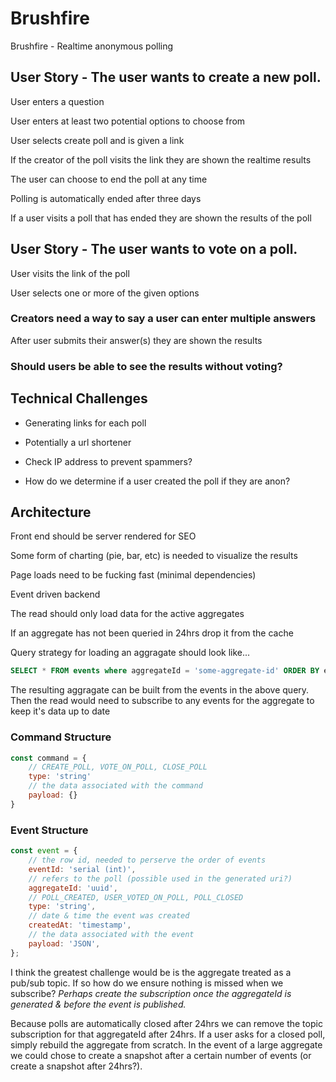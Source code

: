 # Brushfire

Brushfire - Realtime anonymous polling

## User Story - The user wants to create a new poll.

User enters a question

User enters at least two potential options to choose from

User selects create poll and is given a link

If the creator of the poll visits the link they are shown the realtime results

The user can choose to end the poll at any time

Polling is automatically ended after three days

If a user visits a poll that has ended they are shown the results of the poll

## User Story - The user wants to vote on a poll.

User visits the link of the poll

User selects one or more of the given options

### Creators need a way to say a user can enter multiple answers

After user submits their answer(s) they are shown the results

### Should users be able to see the results without voting?

## Technical Challenges

* Generating links for each poll

* Potentially a url shortener

* Check IP address to prevent spammers?

* How do we determine if a user created the poll if they are anon?

## Architecture

Front end should be server rendered for SEO

Some form of charting (pie, bar, etc) is needed to visualize the results

Page loads need to be fucking fast (minimal dependencies)

Event driven backend

The read should only load data for the active aggregates

If an aggregate has not been queried in 24hrs drop it from the cache

Query strategy for loading an aggragate should look like...

```sql
SELECT * FROM events where aggregateId = 'some-aggregate-id' ORDER BY eventId
```

The resulting aggragate can be built from the events in the above query. Then the read would need to subscribe to any events for the aggregate to keep it's data up to date

### Command Structure

```javascript
const command = {
	// CREATE_POLL, VOTE_ON_POLL, CLOSE_POLL
	type: 'string'
	// the data associated with the command
	payload: {}
}
```

### Event Structure

```javascript
const event = {
	// the row id, needed to perserve the order of events
	eventId: 'serial (int)',
	// refers to the poll (possible used in the generated uri?)
	aggregateId: 'uuid',
	// POLL_CREATED, USER_VOTED_ON_POLL, POLL_CLOSED
	type: 'string',
	// date & time the event was created
	createdAt: 'timestamp',
	// the data associated with the event
	payload: 'JSON',
};
```

I think the greatest challenge would be is the aggregate treated as a pub/sub topic. If so how do we ensure nothing is missed when we subscribe? _Perhaps create the subscription once the aggregateId is generated & before the event is published._

Because polls are automatically closed after 24hrs we can remove the topic subscription for that aggregateId after 24hrs. If a user asks for a closed poll, simply rebuild the aggregate from scratch. In the event of a large aggregate we could chose to create a snapshot after a certain number of events (or create a snapshot after 24hrs?).
